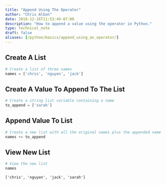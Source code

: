 ```yaml
---
title: "Append Using The Operator"
author: "Chris Albon"
date: 2018-12-16T11:53:49-07:00
description: "How to append a value using the operator in Python."
type: technical_note
draft: false
aliases: [/python/basics/append_using_an_operator/]
---
```

## Create A List


```python
# Create a list of three names
names = ['chris', 'nguyen', 'jack']
```

## Create A Value To Append To The List


```python
# Create a string list variable containing a name
to_append = ['sarah']
```

## Append Value To List


```python
# Create a new list with all the original names plus the appended name
names += to_append
```

## View New List


```python
# View the new list
names
```




    ['chris', 'nguyen', 'jack', 'sarah']



